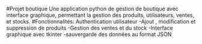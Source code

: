 #Projet boutique 
Une application python de gestion de boutique avec interface graphique, permettant la gestion des produits, utilisateurs, ventes, et stocks.
#Fonctionnalités:
Authentication utilisateur
-Ajout , modification et suppression de produits
-Gestion des ventes et du stock
-Interface graphique avec tkinter
-sauvergarde des données au format JSON
